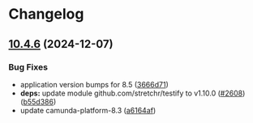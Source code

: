 # Changelog

## [10.4.6](https://github.com/camunda/camunda-platform-helm/compare/camunda-platform-8.5-v10.4.5...camunda-platform-8.5-10.4.6) (2024-12-07)


### Bug Fixes

* application version bumps for 8.5 ([3666d71](https://github.com/camunda/camunda-platform-helm/commit/3666d71624a112efaf5002ecac6e44d2ae57084c))
* **deps:** update module github.com/stretchr/testify to v1.10.0 ([#2608](https://github.com/camunda/camunda-platform-helm/issues/2608)) ([b55d386](https://github.com/camunda/camunda-platform-helm/commit/b55d386d0009a86312a58dd69332c8b54874a1cf))
* update camunda-platform-8.3 ([a6164af](https://github.com/camunda/camunda-platform-helm/commit/a6164af3e69b4bb046bf8c1fadeee526f7255df1))
